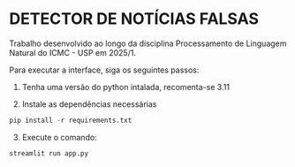# DETECTOR DE NOTÍCIAS FALSAS

Trabalho desenvolvido ao longo da disciplina Processamento de Linguagem Natural do ICMC - USP em 2025/1.

Para executar a interface, siga os seguintes passos:

1. Tenha uma versão do python intalada, recomenta-se 3.11

2. Instale as dependências necessárias
```python
pip install -r requirements.txt
```

3. Execute o comando:
```python
streamlit run app.py
```
